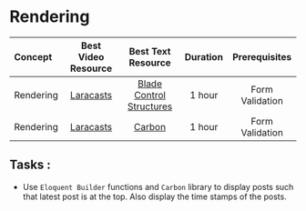 # Rendering

Concept | Best Video Resource | Best Text Resource | Duration | Prerequisites
:-- | :--: | :--: | :--: | :--:
Rendering | [Laracasts](https://laracasts.com/series/laravel-from-scratch-2017/episodes/13) | [Blade Control Structures](https://laravel.com/docs/5.4/blade#control-structures) | 1 hour | Form Validation
Rendering | [Laracasts](https://laracasts.com/series/laravel-from-scratch-2017/episodes/13) | [Carbon](http://carbon.nesbot.com/docs/#api-formatting) | 1 hour | Form Validation

## Tasks :

- Use `Eloquent Builder` functions and `Carbon` library to display posts such that latest post is at the top. Also display the time stamps of the posts.
